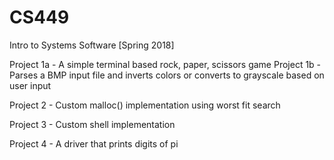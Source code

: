 # CS449
Intro to Systems Software [Spring 2018]

Project 1a - A simple terminal based rock, paper, scissors game
Project 1b - Parses a BMP input file and inverts colors or converts to grayscale based on user input

Project 2 - Custom malloc() implementation using worst fit search

Project 3 - Custom shell implementation

Project 4 - A driver that prints digits of pi
